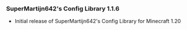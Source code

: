 ### SuperMartijn642's Config Library 1.1.6
- Initial release of SuperMartijn642's Config Library for Minecraft 1.20
